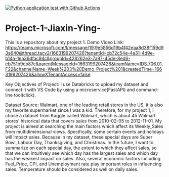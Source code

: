 [![Python application test with Github Actions](https://github.com/nogibjj/Project-1-Jiaxin-Ying-/actions/workflows/main.yml/badge.svg)](https://github.com/nogibjj/Project-1-Jiaxin-Ying-/actions/workflows/main.yml)

# Project-1-Jiaxin-Ying-
This is a repository about my project 1.
Demo Video Link:
https://teams.microsoft.com/l/message/19:9e5856d19b4f42eaa8d38f159d93a640@thread.tacv2/1663199207426?tenantId=cb72c54e-4a31-4d9e-b14a-1ea36dfac94c&groupId=428262e3-7a97-45de-8ed6-eb751b9cb87c&parentMessageId=1663199207426&teamName=IDS.706.01.F22&channelName=Week%203%20Demo_Project%201&createdTime=1663199207426&allowXTenantAccess=false

Key Objectives of Project:
I use Databricks to upload my dataset and connect it with VS Code by using a microservice(FastAPI) and command-line tool(click).

Dataset Source:
Walmart, one of the leading retail stores in the US, it is also my favorite supermarket since I was a kid. Therefore, for my project 1, I chose a dataset from Kaggle called Walmart, which is about 45 Walmart stores’ historical data that covers sales from 2010-02-05 to 2012-11-01.  My project is aimed at searching the main factors which affect its Weekly_Sales from multidimensional views. Specifically, some certain events and holidays will impact sales. Because in my dataset, these special days are Super Bowl, Labour Day, Thanksgiving, and Christmas. In the future, I want to summarize on each special day, the extent to which they affect sales, so that we can intuitively see which day has the largest sales and which day has the weakest impact on sales. Also, several economic factors including Fuel_Price, CPI, and Unemployment rate play important roles in influencing sales. Temperature should be considered as well on daily sales.
